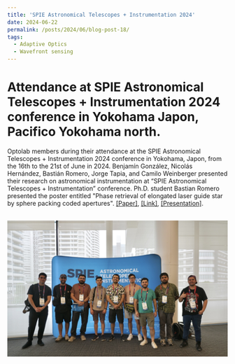 ```yaml
---
title: 'SPIE Astronomical Telescopes + Instrumentation 2024'
date: 2024-06-22
permalink: /posts/2024/06/blog-post-18/
tags:
  - Adaptive Optics
  - Wavefront sensing
---
```


Attendance at SPIE Astronomical Telescopes + Instrumentation 2024 conference in Yokohama Japon, Pacifico Yokohama north.
======

Optolab members during their attendance at the SPIE Astronomical Telescopes + Instrumentation 2024 conference in Yokohama, Japon, from the 16th to the 21st of June in 2024. Benjamín González, Nicolás Hernández, Bastián Romero, Jorge Tapia, and Camilo Weinberger presented their research on astronomical instrumentation at “SPIE Astronomical Telescopes + Instrumentation” conference. Ph.D. student Bastian Romero presented the poster entitled "Phase retrieval of elongated laser guide star by sphere packing coded apertures". [[Paper]](https://nelson10.github.io/files/Conference17.pdf), [[Link]](https://www.spiedigitallibrary.org/conference-proceedings-of-spie/13097/130973L/Phase-retrieval-of-elongated-laser-guide-star-by-sphere-packing/10.1117/12.3019405.short), [[Presentation]](https://nelson10.github.io/files/poster4.pdf).

<br/><img src='/images/SPIE2024.jpg'>
